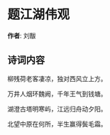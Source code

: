 # 题江湖伟观

**作者**: 刘黻

## 诗词内容

柳残荷老客凄凉，独对西风立上方。

万井人烟环魏阙，千年王气到钱塘。

湖澄古塔明寒屿，江远归舟动夕阳。

北望中原在何所，半生赢得鬓毛霜。

